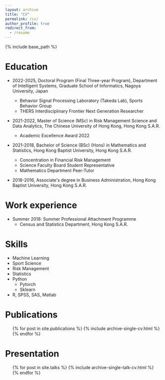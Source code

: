 ```yaml
---
layout: archive
title: "CV"
permalink: /cv/
author_profile: true
redirect_from:
  - /resume
---
```


{% include base_path %}

Education
======

* 2022-2025, Doctoral Program (Final Three-year Program), Department of Intelligent Systems, Graduate School of Informatics, Nagoya University, Japan
  * Behavior Signal Processing Laboratory (Takeda Lab), Sports Behavior Group
  * THERS Interdisciplinary Frontier Next Generation Researcher
  
* 2021-2022, Master of Science (MSc) in Risk Management Science and Data Analytics, The Chinese University of Hong Kong, Hong Kong S.A.R.
  * Academic Excellence Award 2022
  
* 2021-2018, Bachelor of Science (BSc) (Hons) in Mathematics and Statistics, Hong Kong Baptist University, Hong Kong S.A.R.
  * Concentration in Financial Risk Management 
  * Science Faculty Board Student Representative 
  * Mathematics Department Peer-Tutor 
  
* 2018-2016, Associate's degree in Business Administration, Hong Kong Baptist University, Hong Kong S.A.R.


Work experience
======
* Summer 2018: Summer Professional Attachment Programme
  * Census and Statistics Department, Hong Kong S.A.R.
  
Skills
======
* Machine Learning 
* Sport Science
* Risk Management
* Statistics
* Python
  * Pytorch
  * Sklearn
* R, SPSS, SAS, Matlab

Publications
======
  <ul>{% for post in site.publications %}
    {% include archive-single-cv.html %}
  {% endfor %}</ul>
  
Presentation
======
  <ul>{% for post in site.talks %}
    {% include archive-single-talk-cv.html %}
  {% endfor %}</ul>
  
<!-- Teaching
======
  <ul>{% for post in site.teaching %}
    {% include archive-single-cv.html %}
  {% endfor %}</ul> -->
  
<!-- Service and leadership
======
* Currently signed in to 43 different slack teams -->
